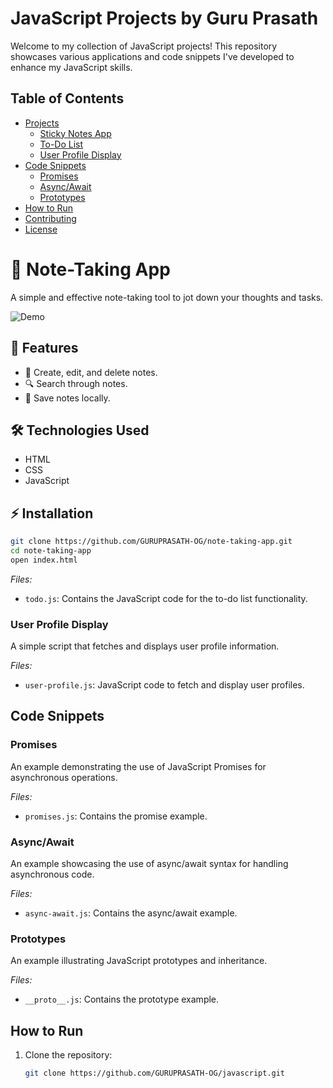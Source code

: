 # JavaScript Projects by Guru Prasath

Welcome to my collection of JavaScript projects! This repository showcases various applications and code snippets I've developed to enhance my JavaScript skills.

## Table of Contents

- [Projects](#projects)
  - [Sticky Notes App](#sticky-notes-app)
  - [To-Do List](#to-do-list)
  - [User Profile Display](#user-profile-display)
- [Code Snippets](#code-snippets)
  - [Promises](#promises)
  - [Async/Await](#asyncawait)
  - [Prototypes](#prototypes)
- [How to Run](#how-to-run)
- [Contributing](#contributing)
- [License](#license)

# 📝 Note-Taking App

A simple and effective note-taking tool to jot down your thoughts and tasks.

![Demo](https://media.giphy.com/media/3o7aD2saalBwwftBIY/giphy.gif)

## 🚀 Features

- 📝 Create, edit, and delete notes.
- 🔍 Search through notes.
- 💾 Save notes locally.

## 🛠️ Technologies Used

- HTML
- CSS
- JavaScript

## ⚡ Installation

```bash
git clone https://github.com/GURUPRASATH-OG/note-taking-app.git
cd note-taking-app
open index.html
```

*Files:*

- `todo.js`: Contains the JavaScript code for the to-do list functionality.

### User Profile Display

A simple script that fetches and displays user profile information.

*Files:*

- `user-profile.js`: JavaScript code to fetch and display user profiles.

## Code Snippets

### Promises

An example demonstrating the use of JavaScript Promises for asynchronous operations.

*Files:*

- `promises.js`: Contains the promise example.

### Async/Await

An example showcasing the use of async/await syntax for handling asynchronous code.

*Files:*

- `async-await.js`: Contains the async/await example.

### Prototypes

An example illustrating JavaScript prototypes and inheritance.

*Files:*

- `__proto__.js`: Contains the prototype example.

## How to Run

1. Clone the repository:

   ```bash
   git clone https://github.com/GURUPRASATH-OG/javascript.git
